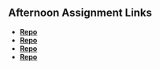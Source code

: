 ## Afternoon Assignment Links

* **[Repo](https://github.com/JeremyOlds/Trivia_DB)**
* **[Repo](https://github.com/JeremyOlds/summer23_greglistAsync)**
* **[Repo](https://github.com/JeremyOlds/Pokedex)**
* **[Repo](https://github.com/EwanStubblefield-Allen/Gifted)**
